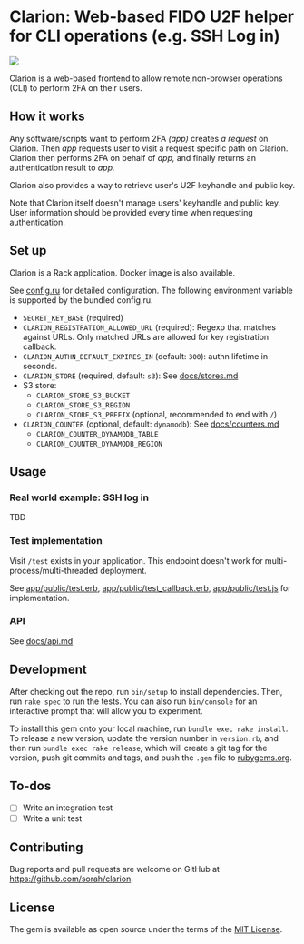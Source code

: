 # Clarion: Web-based FIDO U2F helper for CLI operations (e.g. SSH Log in)

![](https://img.sorah.jp/s/ssh-u2f.gif)

Clarion is a web-based frontend to allow remote,non-browser operations (CLI) to perform 2FA on their users.

## How it works

Any software/scripts want to perform 2FA _(app)_ creates _a request_ on Clarion. Then _app_ requests user to visit a request specific path on Clarion.
Clarion then performs 2FA on behalf of _app,_ and finally returns an authentication result to _app._

Clarion also provides a way to retrieve user's U2F keyhandle and public key.

Note that Clarion itself doesn't manage users' keyhandle and public key. User information should be provided every time when requesting authentication.

## Set up

Clarion is a Rack application. Docker image is also available.

See [config.ru](./config.ru) for detailed configuration. The following environment variable is supported by the bundled config.ru.

- `SECRET_KEY_BASE` (required)
- `CLARION_REGISTRATION_ALLOWED_URL` (required): Regexp that matches against URLs. Only matched URLs are allowed for key registration callback.
- `CLARION_AUTHN_DEFAULT_EXPIRES_IN` (default: `300`): authn lifetime in seconds.
- `CLARION_STORE` (required, default: `s3`): See [docs/stores.md](./docs/stores.md)
- S3 store:
  - `CLARION_STORE_S3_BUCKET`
  - `CLARION_STORE_S3_REGION`
  - `CLARION_STORE_S3_PREFIX` (optional, recommended to end with `/`)
- `CLARION_COUNTER` (optional, default: `dynamodb`): See [docs/counters.md](./docs/counters.md)
  - `CLARION_COUNTER_DYNAMODB_TABLE`
  - `CLARION_COUNTER_DYNAMODB_REGION`


## Usage

### Real world example: SSH log in

TBD

### Test implementation

Visit `/test` exists in your application. This endpoint doesn't work for multi-process/multi-threaded deployment.

See [app/public/test.erb](./app/public/test.erb), [app/public/test_callback.erb](./app/public/test_callback.erb), [app/public/test.js](./app/public/test.erb) for implementation.

### API

See [docs/api.md](./docs/api.md)

## Development

After checking out the repo, run `bin/setup` to install dependencies. Then, run `rake spec` to run the tests. You can also run `bin/console` for an interactive prompt that will allow you to experiment.

To install this gem onto your local machine, run `bundle exec rake install`. To release a new version, update the version number in `version.rb`, and then run `bundle exec rake release`, which will create a git tag for the version, push git commits and tags, and push the `.gem` file to [rubygems.org](https://rubygems.org).

## To-dos

- [ ] Write an integration test
- [ ] Write a unit test

## Contributing

Bug reports and pull requests are welcome on GitHub at https://github.com/sorah/clarion.

## License

The gem is available as open source under the terms of the [MIT License](https://opensource.org/licenses/MIT).
